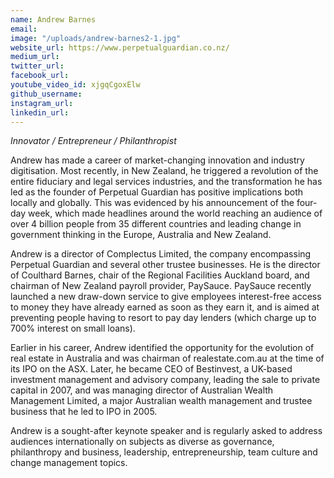 ```yaml
---
name: Andrew Barnes
email: 
image: "/uploads/andrew-barnes2-1.jpg"
website_url: https://www.perpetualguardian.co.nz/
medium_url: 
twitter_url: 
facebook_url: 
youtube_video_id: xjgqCgoxElw
github_username: 
instagram_url: 
linkedin_url: 
---
```


*Innovator / Entrepreneur / Philanthropist*

Andrew has made a career of market-changing innovation and industry digitisation. Most recently, in New Zealand, he triggered a revolution of the entire fiduciary and legal services industries, and the transformation he has led as the founder of Perpetual Guardian has positive implications both locally and globally. This was evidenced by his announcement of the four-day week, which made headlines around the world reaching an audience of over 4 billion people from 35 different countries and leading change in government thinking in the Europe, Australia and New Zealand.

Andrew is a director of Complectus Limited, the company encompassing Perpetual Guardian and several other trustee businesses. He is the director of Coulthard Barnes, chair of the Regional Facilities Auckland board, and chairman of New Zealand payroll provider, PaySauce. PaySauce recently launched a new draw-down service to give employees interest-free access to money they have already earned as soon as they earn it, and is aimed at preventing people having to resort to pay day lenders (which charge up to 700% interest on small loans).

Earlier in his career, Andrew identified the opportunity for the evolution of real estate in Australia and was chairman of realestate.com.au at the time of its IPO on the ASX. Later, he became CEO of Bestinvest, a UK-based investment management and advisory company, leading the sale to private capital in 2007, and was managing director of Australian Wealth Management Limited, a major Australian wealth management and trustee business that he led to IPO in 2005.

Andrew is a sought-after keynote speaker and is regularly asked to address audiences internationally on subjects as diverse as governance, philanthropy and business, leadership, entrepreneurship, team culture and change management topics.
